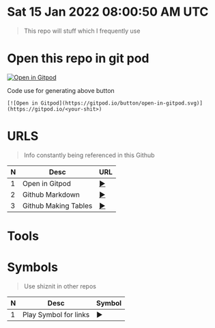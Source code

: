 # Sat 15 Jan 2022 08:00:50 AM UTC 

> This repo will stuff which I frequently use 

# Open this repo in git pod

[![Open in Gitpod](https://gitpod.io/button/open-in-gitpod.svg)](https://gitpod.io/#https://github.com/morektz/m0nkeyTulzz)

Code use for generating above button 

```
[![Open in Gitpod](https://gitpod.io/button/open-in-gitpod.svg)](https://gitpod.io/<your-shit>)
```

# URLS 
> Info constantly being referenced in this Github


|N|Desc|URL
|---|---|---|
|1| Open in Gitpod |[▶️](https://www.gitpod.io/docs/getting-started#open-in-gitpod-button)|
|2| Github Markdown |[▶️](https://docs.github.com/en/github/writing-on-github/getting-started-with-writing-and-formatting-on-github/basic-writing-and-formatting-syntax)|
|3| Github Making Tables |[▶️](https://docs.github.com/en/github/writing-on-github/getting-started-with-writing-and-formatting-on-github/basic-writing-and-formatting-syntax)|


# Tools



# Symbols
> Use shiznit in other repos 

|N|Desc|Symbol|
|---|---|---|
|1| Play Symbol for links |▶️|